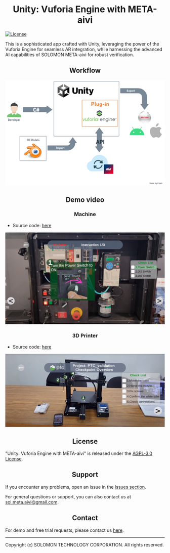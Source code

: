 # <div align="center">Unity: Vuforia Engine with META-aivi</div>

[![License](https://img.shields.io/badge/License-AGPL--3.0-blue.svg)](./License)

This is a sophisticated app crafted with Unity, leveraging the power of the Vuforia Engine for seamless AR integration, while harnessing the advanced AI capabilities of SOLOMON META-aivi for robust verification.

## <div align="center">Workflow</div>

![](Assets/image.png)

## <div align="center">Demo video</div>
### <div align="center">Machine</div>

- Source code: [here](./Machine)

[![](Assets/demo-machine.png)](https://youtu.be/8E-iWqX4ilo)

### <div align="center">3D Printer</div>

- Source code: [here](./3D_printer)

[![](Assets/demo-3dprinter.png)](https://youtu.be/i2dUODLAvq4)

## <div align="center">License</div>

"Unity: Vuforia Engine with META-aivi" is released under the [AGPL-3.0 License](./License).

## <div align="center">Support</div>

If you encounter any problems, open an issue in the [Issues section](https://github.com/SOLOMON-Corporation/Unity-Vuforia-META-aivi/issues).

For general questions or support, you can also contact us at <sol.meta.aivi@gmail.com>.

## <div align="center">Contact</div>

For demo and free trial requests, please contact us [here](https://www.solomon.com.tw/en/home/).


---
Copyright (c) SOLOMON TECHNOLOGY CORPORATION. All rights reserved.
